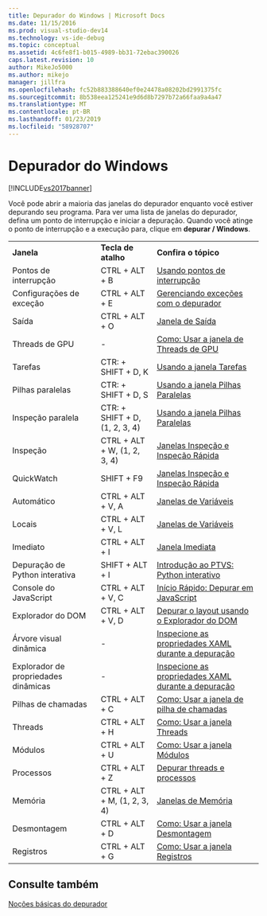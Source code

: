 ```yaml
---
title: Depurador do Windows | Microsoft Docs
ms.date: 11/15/2016
ms.prod: visual-studio-dev14
ms.technology: vs-ide-debug
ms.topic: conceptual
ms.assetid: 4c6fe8f1-b015-4989-bb31-72ebac390026
caps.latest.revision: 10
author: MikeJo5000
ms.author: mikejo
manager: jillfra
ms.openlocfilehash: fc52b883388640ef0e24478a08202bd2991375fc
ms.sourcegitcommit: 8b538eea125241e9d6d8b7297b72a66faa9a4a47
ms.translationtype: MT
ms.contentlocale: pt-BR
ms.lasthandoff: 01/23/2019
ms.locfileid: "58928707"
---
```

# <a name="debugger-windows"></a>Depurador do Windows
[!INCLUDE[vs2017banner](../includes/vs2017banner.md)]

Você pode abrir a maioria das janelas do depurador enquanto você estiver depurando seu programa. Para ver uma lista de janelas do depurador, defina um ponto de interrupção e iniciar a depuração. Quando você atinge o ponto de interrupção e a execução para, clique em **depurar / Windows**.  
  
||||  
|-|-|-|  
|**Janela**|**Tecla de atalho**|**Confira o tópico**|  
|Pontos de interrupção|CTRL + ALT + B|[Usando pontos de interrupção](../debugger/using-breakpoints.md)|  
|Configurações de exceção|CTRL + ALT + E|[Gerenciando exceções com o depurador](../debugger/managing-exceptions-with-the-debugger.md)|  
|Saída|CTRL + ALT + O|[Janela de Saída](../ide/reference/output-window.md)|  
|Threads de GPU|-|[Como: Usar a janela de Threads de GPU](../debugger/how-to-use-the-gpu-threads-window.md)|  
|Tarefas|CTR: + SHIFT + D, K|[Usando a janela Tarefas](../debugger/using-the-tasks-window.md)|  
|Pilhas paralelas|CTR: + SHIFT + D, S|[Usando a janela Pilhas Paralelas](../debugger/using-the-parallel-stacks-window.md)|  
|Inspeção paralela|CTR: + SHIFT + D, (1, 2, 3, 4)|[Usando a janela Pilhas Paralelas](../debugger/using-the-parallel-stacks-window.md)|  
|Inspeção|CTRL + ALT + W, (1, 2, 3, 4)|[Janelas Inspeção e Inspeção Rápida](../debugger/watch-and-quickwatch-windows.md)|  
|QuickWatch|SHIFT + F9|[Janelas Inspeção e Inspeção Rápida](../debugger/watch-and-quickwatch-windows.md)|  
|Automático|CTRL + ALT + V, A|[Janelas de Variáveis](http://msdn.microsoft.com/library/ce0a67f6-2502-4b7a-ba45-cc32f8aeba3e)|  
|Locais|CTRL + ALT + V, L|[Janelas de Variáveis](http://msdn.microsoft.com/library/ce0a67f6-2502-4b7a-ba45-cc32f8aeba3e)|  
|Imediato|CTRL + ALT + I|[Janela Imediata](../ide/reference/immediate-window.md)|  
|Depuração de Python interativa|SHIFT + ALT + I|[Introdução ao PTVS: Python interativo](../python/getting-started-with-ptvs-interactive-python.md)|  
|Console do JavaScript|CTRL + ALT + V, C|[Início Rápido: Depurar em JavaScript](../debugger/quickstart-debug-javascript-using-the-console.md)|  
|Explorador do DOM|CTRL + ALT + V, D|[Depurar o layout usando o Explorador do DOM](../debugger/debug-layout-using-dom-explorer.md)|  
|Árvore visual dinâmica|-|[Inspecione as propriedades XAML durante a depuração](../debugger/inspect-xaml-properties-while-debugging.md)|  
|Explorador de propriedades dinâmicas|-|[Inspecione as propriedades XAML durante a depuração](../debugger/inspect-xaml-properties-while-debugging.md)|  
|Pilhas de chamadas|CTRL + ALT + C|[Como: Usar a janela de pilha de chamadas](../debugger/how-to-use-the-call-stack-window.md)|  
|Threads|CTRL + ALT + H|[Como: Usar a janela Threads](../debugger/how-to-use-the-threads-window.md)|  
|Módulos|CTRL + ALT + U|[Como: Usar a janela Módulos](../debugger/how-to-use-the-modules-window.md)|  
|Processos|CTRL + ALT + Z|[Depurar threads e processos](../debugger/debug-threads-and-processes.md)|  
|Memória|CTRL + ALT + M, (1, 2, 3, 4)|[Janelas de Memória](../debugger/memory-windows.md)|  
|Desmontagem|CTRL + ALT + D|[Como: Usar a janela Desmontagem](../debugger/how-to-use-the-disassembly-window.md)|  
|Registros|CTRL + ALT + G|[Como: Usar a janela Registros](../debugger/how-to-use-the-registers-window.md)|  
  
## <a name="see-also"></a>Consulte também  
 [Noções básicas do depurador](../debugger/debugger-basics.md)
